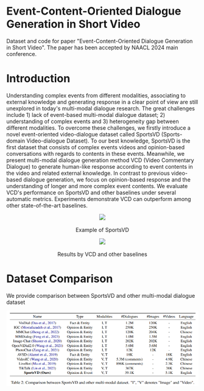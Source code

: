 # Event-Content-Oriented Dialogue Generation in Short Video
Dataset and code for paper "Event-Content-Oriented Dialogue Generation in Short Video". The paper has been accepted by NAACL 2024 main conference. 

# Introduction

Understanding complex events from different modalities, associating to external knowledge and generating response in a clear point of view are still unexplored in today's multi-modal dialogue research. The great challenges include 1) lack of event-based multi-modal dialogue dataset; 2) understanding of complex events and 3) heterogeneity gap between different modalities. To overcome these challenges, we firstly introduce a novel event-oriented video-dialogue dataset called SportsVD (Sports-domain Video-dialogue Dataset). To our best knowledge, SportsVD is the first dataset that consists of complex events videos and opinion-based conversations with regards to contents in these events. Meanwhile, we present multi-modal dialogue generation method VCD (Video Commentary Dialogue) to generate human-like response according to event contents in the video and related external knowledge. In contrast to previous video-based dialogue generation, we focus on opinion-based response and the understanding of longer and more complex event contents. We evaluate VCD's performance on SportsVD and other baselines under several automatic metrics. Experiments demonstrate VCD can outperform among other state-of-the-art baselines. 

<div align=center>
<img src="SportsVD_example_1.png"/>
<figcaption>
  <p> Example of SportsVD </p>
</figcaption>
</div>

<div align=center>
<img src="case_study.png"/>
<figcaption>
  <p> Results by VCD and other baselines </p>
</figcaption>
</div>

# Dataset Comparison

We provide comparison between SportsVD and other multi-modal dialogue dataset

<div align=center>
<img src="SportsVD_comparison.png"/>
</div>
